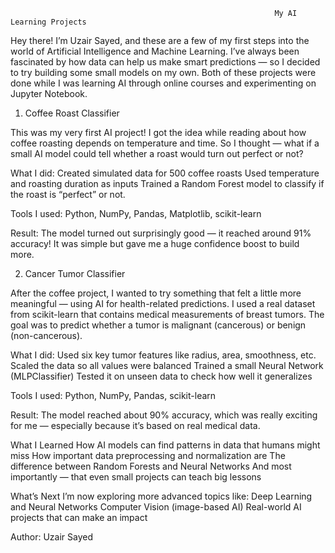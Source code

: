 
                                                               My AI Learning Projects
Hey there! 
I’m Uzair Sayed, and these are a few of my first steps into the world of Artificial Intelligence and Machine Learning.
I’ve always been fascinated by how data can help us make smart predictions — so I decided to try building some small models on my own. Both of these projects were done while I was learning AI through online courses and experimenting on Jupyter Notebook.


 1. Coffee Roast Classifier

This was my very first AI project! I got the idea while reading about how coffee roasting depends on temperature and time.
So I thought — what if a small AI model could tell whether a roast would turn out perfect or not? 

What I did:
Created simulated data for 500 coffee roasts
Used temperature and roasting duration as inputs
Trained a Random Forest model to classify if the roast is “perfect” or not.

Tools I used:
Python, NumPy, Pandas, Matplotlib, scikit-learn

Result:
The model turned out surprisingly good — it reached around 91% accuracy!
It was simple but gave me a huge confidence boost to build more.

2. Cancer Tumor Classifier

After the coffee project, I wanted to try something that felt a little more meaningful — using AI for health-related predictions.
I used a real dataset from scikit-learn that contains medical measurements of breast tumors.
The goal was to predict whether a tumor is malignant (cancerous) or benign (non-cancerous).

What I did:
Used six key tumor features like radius, area, smoothness, etc.
Scaled the data so all values were balanced
Trained a small Neural Network (MLPClassifier)
Tested it on unseen data to check how well it generalizes

Tools I used:
Python, NumPy, Pandas, scikit-learn

Result:
The model reached about 90% accuracy, which was really exciting for me — especially because it’s based on real medical data.

 What I Learned
How AI models can find patterns in data that humans might miss
How important data preprocessing and normalization are
The difference between Random Forests and Neural Networks
And most importantly — that even small projects can teach big lessons 

What’s Next
I’m now exploring more advanced topics like:
Deep Learning and Neural Networks
Computer Vision (image-based AI)
Real-world AI projects that can make an impact

Author: Uzair Sayed

